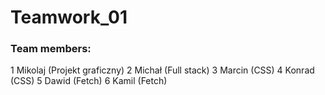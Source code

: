 # Teamwork_01

### Team members:

1 Mikolaj (Projekt graficzny)
2 Michał (Full stack)
3 Marcin (CSS)
4 Konrad (CSS)
5 Dawid (Fetch)
6 Kamil (Fetch)

